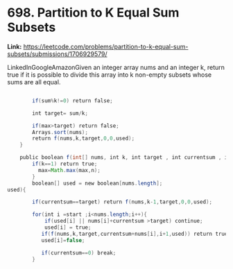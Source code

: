 # 698. Partition to K Equal Sum Subsets

**Link:** https://leetcode.com/problems/partition-to-k-equal-sum-subsets/submissions/1706929579/

LinkedInGoogleAmazonGiven an integer array nums and an integer k, return true if it is possible to divide this array into k non-empty subsets whose sums are all equal.

```java

        if(sum%k!=0) return false;

        int target= sum/k;

        if(max>target) return false;
        Arrays.sort(nums);
        return f(nums,k,target,0,0,used);
    }

    public boolean f(int[] nums, int k, int target , int currentsum , int start,boolean[] 
        if(k==1) return true;
          max=Math.max(max,n);  
        } 
        boolean[] used = new boolean[nums.length];
used){

        if(currentsum==target) return f(nums,k-1,target,0,0,used);

        for(int i =start ;i<nums.length;i++){
            if(used[i] || nums[i]+currentsum >target) continue;
            used[i] = true;
           if(f(nums,k,target,currentsum+nums[i],i+1,used)) return true;
           used[i]=false; 

           if(currentsum==0) break;
        }

```
